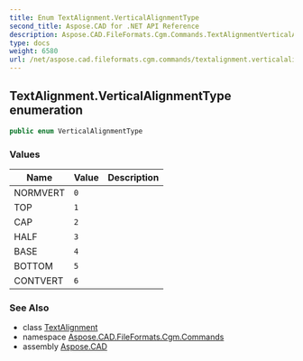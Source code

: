 ```yaml
---
title: Enum TextAlignment.VerticalAlignmentType
second_title: Aspose.CAD for .NET API Reference
description: Aspose.CAD.FileFormats.Cgm.Commands.TextAlignmentVerticalAlignmentType enum. 
type: docs
weight: 6580
url: /net/aspose.cad.fileformats.cgm.commands/textalignment.verticalalignmenttype/
---
```

## TextAlignment.VerticalAlignmentType enumeration

```csharp
public enum VerticalAlignmentType
```

### Values

| Name | Value | Description |
| --- | --- | --- |
| NORMVERT | `0` |  |
| TOP | `1` |  |
| CAP | `2` |  |
| HALF | `3` |  |
| BASE | `4` |  |
| BOTTOM | `5` |  |
| CONTVERT | `6` |  |

### See Also

* class [TextAlignment](../textalignment/)
* namespace [Aspose.CAD.FileFormats.Cgm.Commands](../../aspose.cad.fileformats.cgm.commands/)
* assembly [Aspose.CAD](../../)


